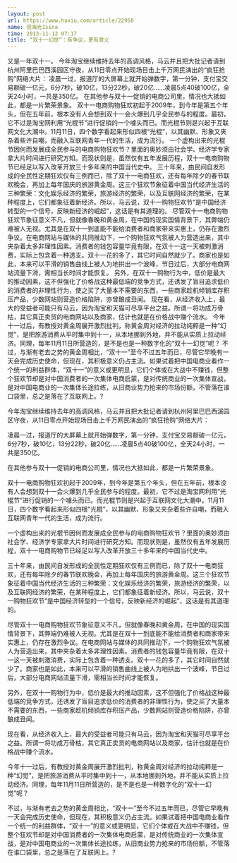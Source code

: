 ```yaml
---
layout: post
url: https://www.huxiu.com/article/22958
name: 信海光1sina
time: 2013-11-12 07:17
title: “双十一幻觉”：有争议，更有意义
---
```

又是一年双十一。 今年淘宝继续维持去年的高调风格，马云并且把大批记者请到杭州阿里巴巴西溪园区守夜，从11日零点开始现场目击上千万网民演出的“疯狂抢购”网络大片： 凌晨一过，报道厅的大屏幕上就开始弹数字，第一分钟，支付宝交易额破一亿元，6分7秒，破10亿，13分22秒，破20亿......凌晨5点40破100亿，全天24小时，一共是350亿。 在其他参与双十一促销的电商公司里，情况也大抵如此，都是一片繁荣景象。 双十一电商购物狂欢初起于2009年，到今年是第五个年头，但在五年前，根本没有人会想到双十一会火爆到几乎全民参与的程度。最初，它不过是淘宝网利用“光棍节”进行促销的一个噱头而已。而光棍节则是兴起于互联网文化大潮中。11月11日，四个数字看起来形似四根“光棍”，以其幽默、形象又夹杂着些许自嘲，而融入互联网青年一代的生活，成为流行。 一个虚构出来的光棍节因何而发展成全民参与的电商购物狂欢节？里面的奥妙须由社会学、经济学专家拿大片时间进行研究方知。而现状则是，虽然仅有五年发展历程，双十一电商购物节已经足以写入改革开放三十多年来的中国当代史中。 三十年来，由民间自发形成的全民性定期狂欢仅有三例而已，除了双十一电商狂欢，还有每年除夕的春节联欢晚会，再加上每年国庆的旅游黄金周。这三个狂欢节象征着中国当代经济生活的三种繁荣：文化娱乐经济的繁荣，旅游经济的繁荣，以及互联网经济的繁荣，在某种程度上，它们都象征着新经济。所以，马云说，双十一购物狂欢节“是中国经济转型的一个信号，反映新经济的崛起”，这话是有其道理的。 尽管双十一电商购物狂欢节象征意义不凡，但就像春晚和黄金周，在中国的现实国情背景下，其弊端仍难被人无视。尤其是在双十一到底能不能给消费者和商家带来实惠上，仍存在激烈争议。在电商网站与媒体的共同推动下，一个购物狂欢气氛被人为营造出来，其中夹杂着太多非理性因素。消费者的钱包容量毕竟有限，在双十一这一天被刺激消费，实际上包含着一种透支。双十一花的多了，其它时间自然就少了。商家也是如此，本来可以平滑的销售曲线上被人为地拱出一个波峰，节日过后，大部分电商网站流量下滑，需相当长时间才能恢复。 另外，在双十一购物行为中，低价是最大的推动因素，这不但强化了价格战这种最低端的竞争方式，还诱发了盲目追求低价的消费者的非理性行为，使之买了大量本不需要的东西，一些商家趁机倾销库存积压产品，少数网站则营造价格陷阱，亦曾酿成丑闻。 现在看，从经济收入上，最大的受益者可能只有马云，因为淘宝和天猫可尽享平台之益。所谓一将功成万骨枯，其它真正卖货的电商网站以及商家，估计也就是在价格战中赚个流水。 今年十一过后，有教授对黄金周展开激烈批判，称黄金周对经济的拉动纯粹是一种“幻觉”，是把旅游消费从平时集中到十一，从本地挪到外地，并不能从实质上拉动经济。同理，每年11月11日所营造的，是不是也是一种数字化的“双十一幻觉”呢？ 不过，与渐有老去之势的黄金周相比，“双十一”至今不过五年而已，尽管它早晚有一天会完成历史使命，但现在，其积极意义仍占主流。如果试着把中国电商业看作一个统一的利益群体，“双十一”的意义或更明显，它们个体或在大战中不赚钱，但整个狂欢节却是对中国消费者的一次集体电商启蒙，是对传统商业的一次集体宣战，是对中国电商业的一次集体长途拉练，从旧商业势力抢来的市场份额，不管落在谁口袋里，总之是落在了互联网上。?

今年淘宝继续维持去年的高调风格，马云并且把大批记者请到杭州阿里巴巴西溪园区守夜，从11日零点开始现场目击上千万网民演出的“疯狂抢购”网络大片：

凌晨一过，报道厅的大屏幕上就开始弹数字，第一分钟，支付宝交易额破一亿元，6分7秒，破10亿，13分22秒，破20亿......凌晨5点40破100亿，全天24小时，一共是350亿。

在其他参与双十一促销的电商公司里，情况也大抵如此，都是一片繁荣景象。

双十一电商购物狂欢初起于2009年，到今年是第五个年头，但在五年前，根本没有人会想到双十一会火爆到几乎全民参与的程度。最初，它不过是淘宝网利用“光棍节”进行促销的一个噱头而已。而光棍节则是兴起于互联网文化大潮中。11月11日，四个数字看起来形似四根“光棍”，以其幽默、形象又夹杂着些许自嘲，而融入互联网青年一代的生活，成为流行。

一个虚构出来的光棍节因何而发展成全民参与的电商购物狂欢节？里面的奥妙须由社会学、经济学专家拿大片时间进行研究方知。而现状则是，虽然仅有五年发展历程，双十一电商购物节已经足以写入改革开放三十多年来的中国当代史中。

三十年来，由民间自发形成的全民性定期狂欢仅有三例而已，除了双十一电商狂欢，还有每年除夕的春节联欢晚会，再加上每年国庆的旅游黄金周。这三个狂欢节象征着中国当代经济生活的三种繁荣：文化娱乐经济的繁荣，旅游经济的繁荣，以及互联网经济的繁荣，在某种程度上，它们都象征着新经济。所以，马云说，双十一购物狂欢节“是中国经济转型的一个信号，反映新经济的崛起”，这话是有其道理的。

尽管双十一电商购物狂欢节象征意义不凡，但就像春晚和黄金周，在中国的现实国情背景下，其弊端仍难被人无视。尤其是在双十一到底能不能给消费者和商家带来实惠上，仍存在激烈争议。在电商网站与媒体的共同推动下，一个购物狂欢气氛被人为营造出来，其中夹杂着太多非理性因素。消费者的钱包容量毕竟有限，在双十一这一天被刺激消费，实际上包含着一种透支。双十一花的多了，其它时间自然就少了。商家也是如此，本来可以平滑的销售曲线上被人为地拱出一个波峰，节日过后，大部分电商网站流量下滑，需相当长时间才能恢复。

另外，在双十一购物行为中，低价是最大的推动因素，这不但强化了价格战这种最低端的竞争方式，还诱发了盲目追求低价的消费者的非理性行为，使之买了大量本不需要的东西，一些商家趁机倾销库存积压产品，少数网站则营造价格陷阱，亦曾酿成丑闻。

现在看，从经济收入上，最大的受益者可能只有马云，因为淘宝和天猫可尽享平台之益。所谓一将功成万骨枯，其它真正卖货的电商网站以及商家，估计也就是在价格战中赚个流水。

今年十一过后，有教授对黄金周展开激烈批判，称黄金周对经济的拉动纯粹是一种“幻觉”，是把旅游消费从平时集中到十一，从本地挪到外地，并不能从实质上拉动经济。同理，每年11月11日所营造的，是不是也是一种数字化的“双十一幻觉”呢？

不过，与渐有老去之势的黄金周相比，“双十一”至今不过五年而已，尽管它早晚有一天会完成历史使命，但现在，其积极意义仍占主流。如果试着把中国电商业看作一个统一的利益群体，“双十一”的意义或更明显，它们个体或在大战中不赚钱，但整个狂欢节却是对中国消费者的一次集体电商启蒙，是对传统商业的一次集体宣战，是对中国电商业的一次集体长途拉练，从旧商业势力抢来的市场份额，不管落在谁口袋里，总之是落在了互联网上。?

